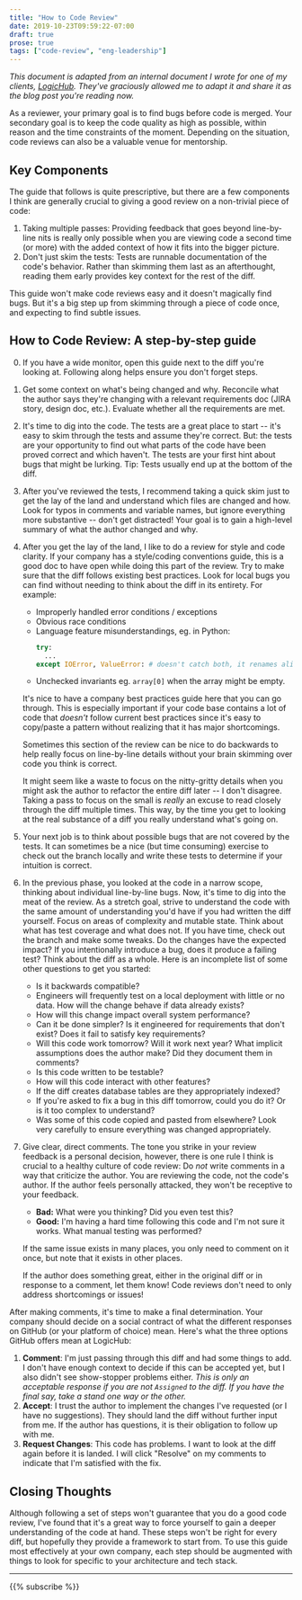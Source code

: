```yaml
---
title: "How to Code Review"
date: 2019-10-23T09:59:22-07:00
draft: true
prose: true
tags: ["code-review", "eng-leadership"]
---
```

_This document is adapted from an internal document I wrote for one of my clients, [LogicHub](https://www.logichub.com/). They've graciously allowed me to adapt it and share it as the blog post you're reading now._

As a reviewer, your primary goal is to find bugs before code is merged. Your secondary goal is to keep the code quality as high as possible, within reason and the time constraints of the moment. Depending on the situation, code reviews can also be a valuable venue for mentorship.


## Key Components
The guide that follows is quite prescriptive, but there are a few components I think are generally crucial to giving a good review on a non-trivial piece of code:
1. Taking multiple passes: Providing feedback that goes beyond line-by-line nits is really only possible when you are viewing code a second time (or more) with the added context of how it fits into the bigger picture.
2. Don't just skim the tests: Tests are runnable documentation of the code's behavior. Rather than skimming them last as an afterthought, reading them early provides key context for the rest of the diff.

This guide won't make code reviews easy and it doesn't magically find bugs. But it's a big step up from skimming through a piece of code once, and expecting to find subtle issues.

## How to Code Review: A step-by-step guide

0. If you have a wide monitor, open this guide next to the diff you're looking at. Following along helps ensure you don't forget steps.
1. Get some context on what's being changed and why. Reconcile what the author says they're changing with a relevant requirements doc (JIRA story, design doc, etc.). Evaluate whether all the requirements are met.
2. It's time to dig into the code. The tests are a great place to start -- it's easy to skim through the tests and assume they're correct. But: the tests are your opportunity to find out what parts of the code have been proved correct and which haven't. The tests are your first hint about bugs that might be lurking. Tip: Tests usually end up at the bottom of the diff.

3. After you've reviewed the tests, I recommend taking a quick skim just to get the lay of the land and understand which files are changed and how. Look for typos in comments and variable names, but ignore everything more substantive -- don't get distracted! Your goal is to gain a high-level summary of what the author changed and why.

4. After you get the lay of the land, I like to do a review for style and code clarity. If your company has a style/coding conventions guide, this is a good doc to have open while doing this part of the review. Try to make sure that the diff follows existing best practices. Look for local bugs you can find without needing to think about the diff in its entirety. For example:
    - Improperly handled error conditions / exceptions
    - Obvious race conditions
    - Language feature misunderstandings, eg. in Python:
        ```python
        try:
          ...
        except IOError, ValueError: # doesn't catch both, it renames aliases IOError to ValueError
        ```
    - Unchecked invariants eg. `array[0]` when the array might be empty.

    It's nice to have a company best practices guide here that you can go through. This is especially important if your code base contains a lot of code that _doesn't_ follow current best practices since it's easy to copy/paste a pattern without realizing that it has major shortcomings.

    Sometimes this section of the review can be nice to do backwards to help really focus on line-by-line details without your brain skimming over code you think is correct.

    It might seem like a waste to focus on the nitty-gritty details when you might ask the author to refactor the entire diff later -- I don't disagree. Taking a pass to focus on the small is _really_ an excuse to read closely through the diff multiple times. This way, by the time you get to looking at the real substance of a diff you really understand what's going on. 

5. Your next job is to think about possible bugs that are not covered by the tests. It can sometimes be a nice (but time consuming) exercise to check out the branch locally and write these tests to determine if your intuition is correct.

6. In the previous phase, you looked at the code in a narrow scope, thinking about individual line-by-line bugs. Now, it's time to dig into the meat of the review. As a stretch goal, strive to understand the code with the same amount of understanding you'd have if you had written the diff yourself. Focus on areas of complexity and mutable state. Think about what has test coverage and what does not. If you have time, check out the branch and make some tweaks. Do the changes have the expected impact? If you intentionally introduce a bug, does it produce a failing test? Think about the diff as a whole. Here is an incomplete list of some other questions to get you started:
     * Is it backwards compatible? 
     * Engineers will frequently test on a local deployment with little or no data. How will the change behave if data already exists? 
     * How will this change impact overall system performance? 
     * Can it be done simpler? Is it engineered for requirements that don't exist? Does it fail to satisfy key requirements?
     * Will this code work tomorrow? Will it work next year? What implicit assumptions does the author make? Did they document them in comments?
     * Is this code written to be testable?
     * How will this code interact with other features?
     * If the diff creates database tables are they appropriately indexed?
     * If you're asked to fix a bug in this diff tomorrow, could you do it? Or is it too complex to understand?
     * Was some of this code copied and pasted from elsewhere? Look very carefully to ensure everything was changed appropriately.

7. Give clear, direct comments. The tone you strike in your review feedback is a personal decision, however, there is one rule I think is crucial to a healthy culture of code review: Do _not_ write comments in a way that criticize the author. You are reviewing the code, not the code's author. If the author feels personally attacked, they won't be receptive to your feedback. 

    * **Bad:** What were you thinking? Did you even test this? 
    * **Good:** I'm having a hard time following this code and I'm not sure it works. What manual testing was performed?

    If the same issue exists in many places, you only need to comment on it once, but note that it exists in other places.

    If the author does something great, either in the original diff or in response to a comment, let them know! Code reviews don't need to only address shortcomings or issues!

After making comments, it's time to make a final determination. Your company should decide on a social contract of what the different responses on GitHub (or your platform of choice) mean. Here's what the three options GitHub offers mean at LogicHub:

1. **Comment**: I'm just passing through this diff and had some things to add. I don't have enough context to decide if this can be accepted yet, but I also didn't see show-stopper problems either. _This is only an acceptable response if you are not `Assigned` to the diff. If you have the final say, take a stand one way or the other._
2. **Accept**: I trust the author to implement the changes I've requested (or I have no suggestions). They should land the diff without further input from me. If the author has questions, it is their obligation to follow up with me.
3. **Request Changes**: This code has problems. I want to look at the diff again before it is landed. I will click "Resolve" on my comments to indicate that I'm satisfied with the fix.

## Closing Thoughts
Although following a set of steps won't guarantee that you do a good code review, I've found that it's a great way to force yourself to gain a deeper understanding of the code at hand. These steps won't be right for every diff, but hopefully they provide a framework to start from. To use this guide most effectively at your own company, each step should be augmented with things to look for specific to your architecture and tech stack.

***
{{% subscribe %}}